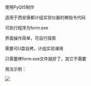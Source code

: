 使用PyQt5制作

适用于西安唐都计组实验仪器的微指令代码

可执行程序为form.exe

界面操作简单，可自行探索

需要可U盘自拷，计组实验课用

只需要拷form.exe文件就好了，其它不需要

用法示例：

![](https://gitee.com/intaninety/jz/raw/master/example.png)